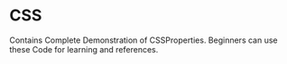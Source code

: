 # CSS
Contains Complete Demonstration of CSSProperties. Beginners can use these Code for learning and references.
